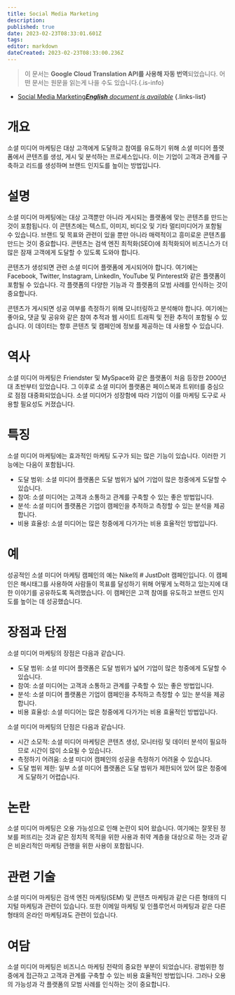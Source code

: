 ```yaml
---
title: Social Media Marketing
description: 
published: true
date: 2023-02-23T08:33:01.601Z
tags: 
editor: markdown
dateCreated: 2023-02-23T08:33:00.236Z
---
```


> 이 문서는 **Google Cloud Translation API를 사용해 자동 번역**되었습니다.
어떤 문서는 원문을 읽는게 나을 수도 있습니다.{.is-info}



- [Social Media Marketing***English** document is available*](/en/Knowledge-base/Dictionary/social-media-marketing)
{.links-list}


# 개요
소셜 미디어 마케팅은 대상 고객에게 도달하고 참여를 유도하기 위해 소셜 미디어 플랫폼에서 콘텐츠를 생성, 게시 및 분석하는 프로세스입니다. 이는 기업이 고객과 관계를 구축하고 리드를 생성하며 브랜드 인지도를 높이는 방법입니다.

# 설명
소셜 미디어 마케팅에는 대상 고객뿐만 아니라 게시되는 플랫폼에 맞는 콘텐츠를 만드는 것이 포함됩니다. 이 콘텐츠에는 텍스트, 이미지, 비디오 및 기타 멀티미디어가 포함될 수 있습니다. 브랜드 및 목표와 관련이 있을 뿐만 아니라 매력적이고 흥미로운 콘텐츠를 만드는 것이 중요합니다. 콘텐츠는 검색 엔진 최적화(SEO)에 최적화되어 비즈니스가 더 많은 잠재 고객에게 도달할 수 있도록 도와야 합니다.

콘텐츠가 생성되면 관련 소셜 미디어 플랫폼에 게시되어야 합니다. 여기에는 Facebook, Twitter, Instagram, LinkedIn, YouTube 및 Pinterest와 같은 플랫폼이 포함될 수 있습니다. 각 플랫폼의 다양한 기능과 각 플랫폼의 모범 사례를 인식하는 것이 중요합니다.

콘텐츠가 게시되면 성공 여부를 측정하기 위해 모니터링하고 분석해야 합니다. 여기에는 좋아요, 댓글 및 공유와 같은 참여 추적과 웹 사이트 트래픽 및 전환 추적이 포함될 수 있습니다. 이 데이터는 향후 콘텐츠 및 캠페인에 정보를 제공하는 데 사용할 수 있습니다.

# 역사
소셜 미디어 마케팅은 Friendster 및 MySpace와 같은 플랫폼이 처음 등장한 2000년대 초반부터 있었습니다. 그 이후로 소셜 미디어 플랫폼은 페이스북과 트위터를 중심으로 점점 대중화되었습니다. 소셜 미디어가 성장함에 따라 기업이 이를 마케팅 도구로 사용할 필요성도 커졌습니다.

# 특징
소셜 미디어 마케팅에는 효과적인 마케팅 도구가 되는 많은 기능이 있습니다. 이러한 기능에는 다음이 포함됩니다.

- 도달 범위: 소셜 미디어 플랫폼은 도달 범위가 넓어 기업이 많은 청중에게 도달할 수 있습니다.
- 참여: 소셜 미디어는 고객과 소통하고 관계를 구축할 수 있는 좋은 방법입니다.
- 분석: 소셜 미디어 플랫폼은 기업이 캠페인을 추적하고 측정할 수 있는 분석을 제공합니다.
- 비용 효율성: 소셜 미디어는 많은 청중에게 다가가는 비용 효율적인 방법입니다.

# 예
성공적인 소셜 미디어 마케팅 캠페인의 예는 Nike의 # JustDoIt 캠페인입니다. 이 캠페인은 해시태그를 사용하여 사람들이 목표를 달성하기 위해 어떻게 노력하고 있는지에 대한 이야기를 공유하도록 독려했습니다. 이 캠페인은 고객 참여를 유도하고 브랜드 인지도를 높이는 데 성공했습니다.

# 장점과 단점
소셜 미디어 마케팅의 장점은 다음과 같습니다.

- 도달 범위: 소셜 미디어 플랫폼은 도달 범위가 넓어 기업이 많은 청중에게 도달할 수 있습니다.
- 참여: 소셜 미디어는 고객과 소통하고 관계를 구축할 수 있는 좋은 방법입니다.
- 분석: 소셜 미디어 플랫폼은 기업이 캠페인을 추적하고 측정할 수 있는 분석을 제공합니다.
- 비용 효율성: 소셜 미디어는 많은 청중에게 다가가는 비용 효율적인 방법입니다.

소셜 미디어 마케팅의 단점은 다음과 같습니다.

- 시간 소모적: 소셜 미디어 마케팅은 콘텐츠 생성, 모니터링 및 데이터 분석이 필요하므로 시간이 많이 소요될 수 있습니다.
- 측정하기 어려움: 소셜 미디어 캠페인의 성공을 측정하기 어려울 수 있습니다.
- 도달 범위 제한: 일부 소셜 미디어 플랫폼은 도달 범위가 제한되어 있어 많은 청중에게 도달하기 어렵습니다.

# 논란
소셜 미디어 마케팅은 오용 가능성으로 인해 논란이 되어 왔습니다. 여기에는 잘못된 정보를 퍼뜨리는 것과 같은 정치적 목적을 위한 사용과 취약 계층을 대상으로 하는 것과 같은 비윤리적인 마케팅 관행을 위한 사용이 포함됩니다.

# 관련 기술
소셜 미디어 마케팅은 검색 엔진 마케팅(SEM) 및 콘텐츠 마케팅과 같은 다른 형태의 디지털 마케팅과 관련이 있습니다. 또한 이메일 마케팅 및 인플루언서 마케팅과 같은 다른 형태의 온라인 마케팅과도 관련이 있습니다.

# 여담
소셜 미디어 마케팅은 비즈니스 마케팅 전략의 중요한 부분이 되었습니다. 광범위한 청중에게 접근하고 고객과 관계를 구축할 수 있는 비용 효율적인 방법입니다. 그러나 오용의 가능성과 각 플랫폼의 모범 사례를 인식하는 것이 중요합니다.